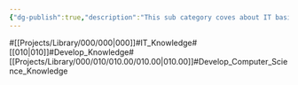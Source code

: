 ```yaml
---
{"dg-publish":true,"description":"This sub category coves about IT basic Like Computer Science.","permalink":"/projects/library/000/010/010-00/010-00/","dgPassFrontmatter":true,"noteIcon":"0","created":"2024-01-24T15:24:09.122+09:00","updated":"2024-06-20T01:18:55.895+09:00"}
---
```


#[[Projects/Library/000/000\|000]]#IT_Knowledge#[[010\|010]]#Develop_Knowledge#[[Projects/Library/000/010/010.00/010.00\|010.00]]#Develop_Computer_Science_Knowledge

